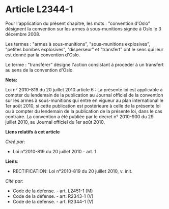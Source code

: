 # Article L2344-1

Pour l'application du présent chapitre, les mots : "convention d'Oslo” désignent la convention sur les armes à sous-munitions
signée à Oslo le 3 décembre 2008.

Les termes : "armes à sous-munitions”, "sous-munitions explosives”, "petites bombes explosives”, "disperseur” et "transfert”
ont le sens qui leur est donné par la convention d'Oslo.

Le terme : "transférer” désigne l'action consistant à procéder à un transfert au sens de la convention d'Oslo.

**Nota:**

Loi n° 2010-819 du 20 juillet 2010 article 6 : La présente loi est applicable à compter du lendemain de la publication au
Journal officiel de la convention sur les armes à sous-munitions qui entre en vigueur au plan international le 1er août 2010,
si cette publication est postérieure à celle de la présente loi ou à compter du lendemain de la publication de la présente
loi, dans le cas contraire. La convention a été publiée par le décret n° 2010-900 du 29 juillet 2010, au Journal officiel du
1er août 2010.

**Liens relatifs à cet article**

_Créé par_:

  - Loi n°2010-819 du 20 juillet 2010 - art. 1

**Liens**:

  - RECTIFICATION: Loi n°2010-819 du 20 juillet 2010, v. init.

_Cité par_:

  - Code de la défense. - art. L2451-1 (M)
  - Code de la défense. - art. R2343-1 (V)
  - Code de la défense. - art. R2344-1 (V)

